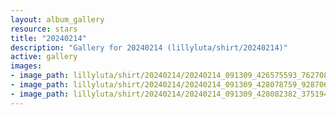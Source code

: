 ```yaml
---
layout: album_gallery
resource: stars
title: "20240214"
description: "Gallery for 20240214 (lillyluta/shirt/20240214)"
active: gallery
images:
- image_path: lillyluta/shirt/20240214/20240214_091309_426575593_762708778679540_3299787960437628009_n.jpg
- image_path: lillyluta/shirt/20240214/20240214_091309_428078759_928706485591817_8391659114772471380_n.jpg
- image_path: lillyluta/shirt/20240214/20240214_091309_428082382_375194198565956_8623982029037798307_n.jpg
---
```

